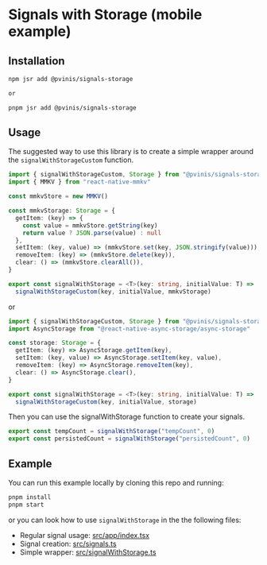 # Signals with Storage (mobile example)

## Installation

```sh
npm jsr add @pvinis/signals-storage

or

pnpm jsr add @pvinis/signals-storage
```

## Usage

The suggested way to use this library is to create a simple wrapper around the `signalWithStorageCustom` function.

```ts
import { signalWithStorageCustom, Storage } from "@pvinis/signals-storage"
import { MMKV } from "react-native-mmkv"

const mmkvStore = new MMKV()

const mmkvStorage: Storage = {
  getItem: (key) => {
    const value = mmkvStore.getString(key)
    return value ? JSON.parse(value) : null
  },
  setItem: (key, value) => (mmkvStore.set(key, JSON.stringify(value))),
  removeItem: (key) => (mmkvStore.delete(key)),
  clear: () => (mmkvStore.clearAll()),
}

export const signalWithStorage = <T>(key: string, initialValue: T) =>
  signalWithStorageCustom(key, initialValue, mmkvStorage)
```

or

```ts
import { signalWithStorageCustom, Storage } from "@pvinis/signals-storage"
import AsyncStorage from "@react-native-async-storage/async-storage"

const storage: Storage = {
  getItem: (key) => AsyncStorage.getItem(key),
  setItem: (key, value) => AsyncStorage.setItem(key, value),
  removeItem: (key) => AsyncStorage.removeItem(key),
  clear: () => AsyncStorage.clear(),
}

export const signalWithStorage = <T>(key: string, initialValue: T) =>
  signalWithStorageCustom(key, initialValue, storage)
```

Then you can use the signalWithStorage function to create your signals.

```ts
export const tempCount = signalWithStorage("tempCount", 0)
export const persistedCount = signalWithStorage("persistedCount", 0)
```

## Example

You can run this example locally by cloning this repo and running:

```sh
pnpm install
pnpm start
```

or you can look how to use `signalWithStorage` in the the following files:
- Regular signal usage: [src/app/index.tsx](./src/app/index.tsx) 
- Signal creation: [src/signals.ts](./src/signals.ts)
- Simple wrapper: [src/signalWithStorage.ts](./src/signalWithStorage.ts)
